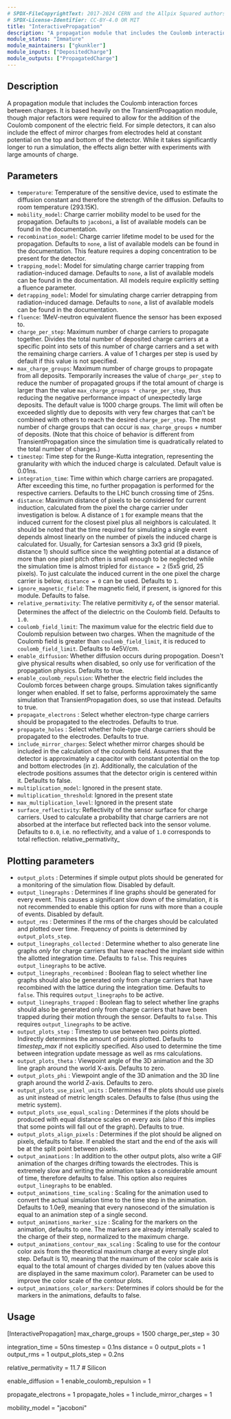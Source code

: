 ```yaml
---
# SPDX-FileCopyrightText: 2017-2024 CERN and the Allpix Squared authors
# SPDX-License-Identifier: CC-BY-4.0 OR MIT
title: "InteractivePropagation"
description: "A propagation module that includes the Coulomb interaction forces between charges."
module_status: "Immature"
module_maintainers: ["gkunkler"]
module_inputs: ["DepositedCharge"]
module_outputs: ["PropagatedCharge"]
---
```


## Description
A propagation module that includes the Coulomb interaction forces between charges. It is based heavily on the TransientPropagation module, though major refactors were required to allow for the addition of the Coulomb component of the electric field. For simple detectors, it can also include the effect of mirror charges from electrodes held at constant potential on the top and bottom of the detector. While it takes significantly longer to run a simulation, the effects align better with experiments with large amounts of charge.

## Parameters

* `temperature`: Temperature of the sensitive device, used to estimate the diffusion constant and therefore the strength of the diffusion. Defaults to room temperature (293.15K).
* `mobility_model`: Charge carrier mobility model to be used for the propagation. Defaults to `jacoboni`, a list of available models can be found in the documentation.
* `recombination_model`: Charge carrier lifetime model to be used for the propagation. Defaults to `none`, a list of available models can be found in the documentation. This feature requires a doping concentration to be present for the detector.
* `trapping_model`: Model for simulating charge carrier trapping from radiation-induced damage. Defaults to `none`, a list of available models can be found in the documentation. All models require explicitly setting a fluence parameter.
* `detrapping_model`: Model for simulating charge carrier detrapping from radiation-induced damage. Defaults to `none`, a list of available models can be found in the documentation.
* `fluence`: 1MeV-neutron equivalent fluence the sensor has been exposed to.
* `charge_per_step`: Maximum number of charge carriers to propagate together. Divides the total number of deposited charge carriers at a specific point into sets of this number of charge carriers and a set with the remaining charge carriers. A value of 1 charges per step is used by default if this value is not specified.
* `max_charge_groups`: Maximum number of charge groups to propagate from all deposits. Temporarily increases the value of `charge_per_step` to reduce the number of propagated groups if the total amount of charge is larger than the value `max_charge_groups * charge_per_step`, thus reducing the negative performance impact of unexpectedly large deposits. The default value is 1000 charge groups. The limit will often be exceeded slightly due to deposits with very few charges that can't be combined with others to reach the desired `charge_per_step`. The most number of charge groups that can occur is `max_charge_groups` + number of deposits. (Note that this choice of behavior is different from TransientPropagation since the simulation time is quadratically related to the total number of charges.)
* `timestep`: Time step for the Runge-Kutta integration, representing the granularity with which the induced charge is calculated. Default value is 0.01ns.
* `integration_time`: Time within which charge carriers are propagated. After exceeding this time, no further propagation is performed for the respective carriers. Defaults to the LHC bunch crossing time of 25ns.
* `distance`: Maximum distance of pixels to be considered for current induction, calculated from the pixel the charge carrier under investigation is below. A distance of `1` for example means that the induced current for the closest pixel plus all neighbors is calculated. It should be noted that the time required for simulating a single event depends almost linearly on the number of pixels the induced charge is calculated for. Usually, for Cartesian sensors a 3x3 grid (9 pixels, distance 1) should suffice since the weighting potential at a distance of more than one pixel pitch often is small enough to be neglected while the simulation time is almost tripled for `distance = 2` (5x5 grid, 25 pixels). To just calculate the induced current in the one pixel the charge carrier is below, `distance = 0` can be used. Defaults to `1`.
* `ignore_magnetic_field`: The magnetic field, if present, is ignored for this module. Defaults to false.
* `relative_permativity`: The relative permitivity $\varepsilon_r$ of the sensor material. Determines the affect of the dielectric on the Coulomb field. Defaults to `1.0`.
* `coulomb_field_limit`: The maximum value for the electric field due to Coulomb repulsion between two charges. When the magnitude of the Coulomb field is greater than `coulomb_field_limit`, it is reduced to `coulomb_field_limit`. Defaults to 4e5V/cm.
* `enable_diffusion`: Whether diffusion occurs during propogation. Doesn't give physical results when disabled, so only use for verification of the propagation physics. Defaults to true.
* `enable_coulomb_repulsion`: Whether the electric field includes the Coulomb forces between charge groups. Simulation takes significantly longer when enabled. If set to false, performs approximately the same simulation that TransientPropagation does, so use that instead. Defaults to true.
* `propagate_electrons` : Select whether electron-type charge carriers should be propagated to the electrodes. Defaults to true.
* `propagate_holes` : Select whether hole-type charge carriers should be propagated to the electrodes. Defaults to true.
* `include_mirror_charges`: Select whether mirror charges should be included in the calculation of the coulomb field. Assumes that the detector is approximately a capacitor with constant potential on the top and bottom electrodes (in z). Additionally, the calculation of the electrode positions assumes that the detector origin is centered within it. Defaults to false.
* `multiplication_model`: Ignored in the present state.
* `multiplication_threshold`: Ignored in the present state
* `max_multiplication_level`: Ignored in the present state
* `surface_reflectivity`: Reflectivity of the sensor surface for charge carriers. Used to calculate a probability that charge carriers are not absorbed at the interface but reflected back into the sensor volume. Defaults to `0.0`, i.e. no reflectivity, and a value of `1.0` corresponds to total reflection.
relative_permativity_

## Plotting parameters

* `output_plots` : Determines if simple output plots should be generated for a monitoring of the simulation flow. Disabled by default.
* `output_linegraphs` : Determines if line graphs should be generated for every event. This causes a significant slow down of the simulation, it is not recommended to enable this option for runs with more than a couple of events. Disabled by default.
* `output_rms` : Determines if the rms of the charges should be calculated and plotted over time. Frequency of points is determined by `output_plots_step`.
* `output_linegraphs_collected` : Determine whether to also generate line graphs *only* for charge carriers that have reached the implant side within the allotted integration time. Defaults to `false`. This requires `output_linegraphs` to be active.
* `output_linegraphs_recombined` : Boolean flag to select whether line graphs should also be generated only from charge carriers that have recombined with the lattice during the integration time. Defaults to `false`. This requires `output_linegraphs` to be active.
* `output_linegraphs_trapped` : Boolean flag to select whether line graphs should also be generated only from charge carriers that have been trapped during their motion through the sensor. Defaults to `false`. This requires `output_linegraphs` to be active.
* `output_plots_step` : Timestep to use between two points plotted. Indirectly determines the amount of points plotted. Defaults to *timestep_max* if not explicitly specified. Also used to determine the time between integration update message as well as rms calculations.
* `output_plots_theta` : Viewpoint angle of the 3D animation and the 3D line graph around the world X-axis. Defaults to zero.
* `output_plots_phi` : Viewpoint angle of the 3D animation and the 3D line graph around the world Z-axis. Defaults to zero.
* `output_plots_use_pixel_units` : Determines if the plots should use pixels as unit instead of metric length scales. Defaults to false (thus using the metric system).
* `output_plots_use_equal_scaling` : Determines if the plots should be produced with equal distance scales on every axis (also if this implies that some points will fall out of the graph). Defaults to true.
* `output_plots_align_pixels` : Determines if the plot should be aligned on pixels, defaults to false. If enabled the start and the end of the axis will be at the split point between pixels.
* `output_animations` : In addition to the other output plots, also write a GIF animation of the charges drifting towards the electrodes. This is extremely slow and writing the animation takes a considerable amount of time, therefore defaults to false. This option also requires `output_linegraphs` to be enabled.
* `output_animations_time_scaling` : Scaling for the animation used to convert the actual simulation time to the time step in the animation. Defaults to 1.0e9, meaning that every nanosecond of the simulation is equal to an animation step of a single second.
* `output_animations_marker_size` : Scaling for the markers on the animation, defaults to one. The markers are already internally scaled to the charge of their step, normalized to the maximum charge.
* `output_animations_contour_max_scaling` : Scaling to use for the contour color axis from the theoretical maximum charge at every single plot step. Default is 10, meaning that the maximum of the color scale axis is equal to the total amount of charges divided by ten (values above this are displayed in the same maximum color). Parameter can be used to improve the color scale of the contour plots.
* `output_animations_color_markers`: Determines if colors should be for the markers in the animations, defaults to false.

## Usage
[InteractivePropagation]
max_charge_groups = 1500 
charge_per_step = 30

integration_time = 50ns
timestep = 0.1ns
distance = 0
output_plots = 1
output_rms = 1
output_plots_step = 0.2ns

relative_permativity = 11.7 # Silicon

enable_diffusion = 1
enable_coulomb_repulsion = 1

propagate_electrons = 1
propagate_holes = 1
include_mirror_charges = 1

mobility_model = "jacoboni"
